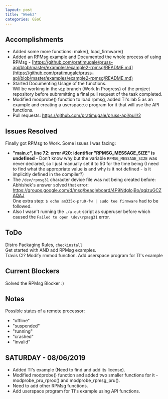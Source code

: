 ```yaml
---
layout: post
title: "Week2"
categories: GSoC
---
```

## Accomplishments
* Added some more functions: make(), load_firmware() <br>
* Added an RPMsg example and Documented the whole process of using RPMsg - [https://github.com/pratimugale/pruss-api/blob/master/examples/example2-rpmsg/README.md](https://github.com/pratimugale/pruss-api/blob/master/examples/example2-rpmsg/README.md) <br>
* Started Documenting Usage of the functions. <br>Will be working in the `wip` branch (Work In Progress) of the project repository before submmitting a final pull request of the task completed.<br>
* Modified modprobe() function to load rpmsg, added TI's lab 5 as an example and creating a userspace.c program for it that will use the API functions.
* Pull requests: https://github.com/pratimugale/pruss-api/pull/2

## Issues Resolved
Finally got RPMsg to Work.
Some issues I was facing: 
* **"main.c", line 72: error #20: identifier "RPMSG_MESSAGE_SIZE" is undefined** - Don't know why but the variable `RPMSG_MESSAGE_SIZE` was never declared, so I just manually set it to 50 for the time being (I need to find what the appropriate value is and why is it not defined - is it implicitly defined in the compiler?)
* The `/dev/rpmsg31` character device file was not being created before: Abhishek's answer solved that error: https://groups.google.com/d/msg/beagleboard/4P9NdglojBo/qqizuGCZAQAJ<br>
One extra step: `$ echo am335x-pru0-fw | sudo tee firmware` had to be followed.
* Also I wasn't running the `./a.out` script as superuser before which caused the `Failed to open \dev\rpmsg31` error.

## ToDo
Distro Packaging Rules, `checkinstall` <br>
Get started with AND add RPMsg examples. <br>
Travis CI?
Modify rmmod function.
Add userspace program for TI's example

## Current Blockers
Solved the RPMsg Blocker :)<br>

## Notes
Possible states of a remote processor: 
* "offline"
* "suspended"
* "running"
* "crashed"
* "invalid"

## SATURDAY - 08/06/2019
* Added TI's example (Need to find and add its license).
* Modified modprobe() function and added two smaller functions for it - modprobe_pru_rproc() and modprobe_rpmsg_pru().
* Need to add other RPMsg functions.
* Add userspace program for TI's example using API functions.
